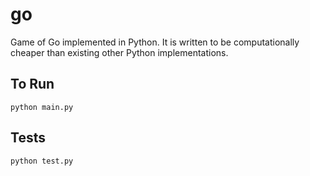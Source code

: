 # go
Game of Go implemented in Python. It is written to be computationally cheaper than existing other Python implementations.

## To Run ##

    python main.py

## Tests ##

    python test.py
